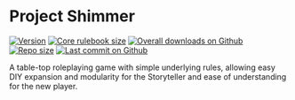 # Project Shimmer
[![Version](https://img.shields.io/github/release/iansannar/shimmer)](https://github.com/iansannar/shimmer/releases)
[![Core rulebook size](https://img.shields.io/github/size/iansannar/shimmer?label=pdf%20size&style=flat)](https://github.com/iansannar/shimmer/releases/downloads)
[![Overall downloads on Github](https://img.shields.io/github/downloads/iansannar/shimmer/total?style=flat)](https://github.com/iansannar/shimmer)
[![Repo size](https://img.shields.io/github/repo-size/iansannar/shimmer)](https://github.com/iansannar/shimmer)
[![Last commit on Github](https://img.shields.io/github/last-commit/iansannar/shimmer?style=flat)](https://github.com/iansannar/shimmer/commits/master)

A table-top roleplaying game with simple underlying rules, allowing easy DIY expansion and modularity for the Storyteller and ease of understanding for the new player.
